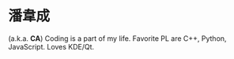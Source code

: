 # 潘韋成

(a.k.a. __CA__)
Coding is a part of my life.
Favorite PL are C++, Python, JavaScript.
Loves KDE/Qt.
